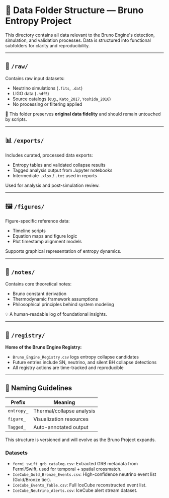# 📂 Data Folder Structure — Bruno Entropy Project

This directory contains all data relevant to the Bruno Engine's detection, simulation, and validation processes. Data is structured into functional subfolders for clarity and reproducibility.

---

## 🔁 `/raw/`

Contains raw input datasets:
- Neutrino simulations (`.fits`, `.dat`)
- LIGO data (`.hdf5`)
- Source catalogs (e.g., `Kato_2017`, `Yoshida_2016`)
- No processing or filtering applied

🧠 This folder preserves **original data fidelity** and should remain untouched by scripts.

---

## 📊 `/exports/`

Includes curated, processed data exports:
- Entropy tables and validated collapse results
- Tagged analysis output from Jupyter notebooks
- Intermediate `.xlsx` / `.txt` used in reports

Used for analysis and post-simulation review.

---

## 🖼️ `/figures/`

Figure-specific reference data:
- Timeline scripts
- Equation maps and figure logic
- Plot timestamp alignment models

Supports graphical representation of entropy dynamics.

---

## 📝 `/notes/`

Contains core theoretical notes:
- Bruno constant derivation
- Thermodynamic framework assumptions
- Philosophical principles behind system modeling

💡 A human-readable log of foundational insights.

---

## 📘 `/registry/`

**Home of the Bruno Engine Registry:**
- `Bruno_Engine_Registry.csv` logs entropy collapse candidates
- Future entries include SN, neutrino, and silent BH collapse detections
- All registry actions are time-tracked and reproducible

---

## 📄 Naming Guidelines

| Prefix     | Meaning                 |
|------------|-------------------------|
| `entropy_` | Thermal/collapse analysis |
| `figure_`  | Visualization resources   |
| `Tagged_`  | Auto-annotated output     |

This structure is versioned and will evolve as the Bruno Project expands.

### Datasets

- `fermi_swift_grb_catalog.csv`: Extracted GRB metadata from Fermi/Swift, used for temporal + spatial crossmatch.
- `IceCube_Gold_Bronze_Events.csv`: High-confidence neutrino event list (Gold/Bronze tier).
- `IceCube_Events_Table.csv`: Full IceCube reconstructed event list.
- `IceCube_Neutrino_Alerts.csv`: IceCube alert stream dataset.

